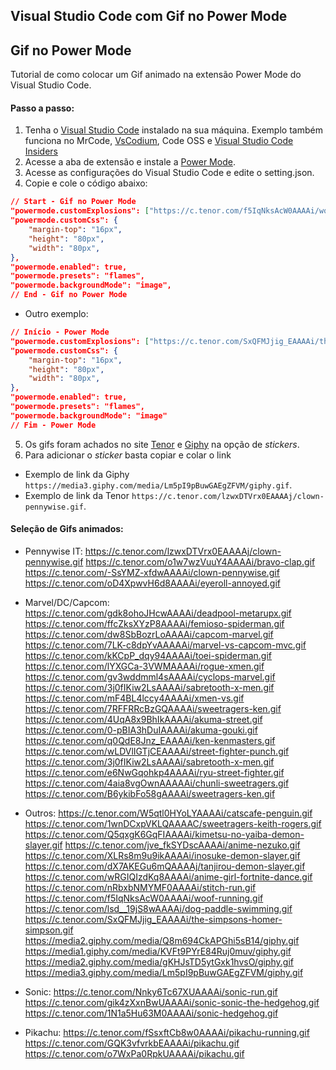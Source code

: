 ## Visual Studio Code com Gif no Power Mode

## Gif no Power Mode
Tutorial de como colocar um Gif animado na extensão Power Mode do Visual Studio Code.

#### Passo a passo:
1. Tenha o [Visual Studio Code](https://code.visualstudio.com/) instalado na sua máquina. Exemplo também funciona no MrCode, [VsCodium](https://vscodium.com/), Code OSS e [Visual Studio Code Insiders](https://code.visualstudio.com/insiders/)
2. Acesse a aba de extensão e instale a [Power Mode](https://marketplace.visualstudio.com/items?itemName=hoovercj.vscode-power-mode).
3. Acesse as configurações do Visual Studio Code e edite o setting.json.
4. Copie e cole o código abaixo:
``` JSON
// Start - Gif no Power Mode
"powermode.customExplosions": ["https://c.tenor.com/f5IqNksAcW0AAAAi/woof-running.gif"],
"powermode.customCss": {    
    "margin-top": "16px",
    "height": "80px",
    "width": "80px",
},
"powermode.enabled": true,
"powermode.presets": "flames",
"powermode.backgroundMode": "image",
// End - Gif no Power Mode
```
- Outro exemplo: 
``` JSON
// Início - Power Mode
"powermode.customExplosions": ["https://c.tenor.com/SxQFMJjig_EAAAAi/the-simpsons-homer-simpson.gif"],
"powermode.customCss": {    
    "margin-top": "16px",
    "height": "80px",
    "width": "80px",
},
"powermode.enabled": true,
"powermode.presets": "flames",
"powermode.backgroundMode": "image"
// Fim - Power Mode
```
5. Os gifs foram achados no site [Tenor](https://tenor.com/) e [Giphy](https://giphy.com/) na opção de *stickers*.
6. Para adicionar o *sticker* basta copiar e colar o link
- Exemplo de link da Giphy `https://media3.giphy.com/media/Lm5pI9pBuwGAEgZFVM/giphy.gif`.
- Exemplo de link da Tenor `https://c.tenor.com/lzwxDTVrx0EAAAAj/clown-pennywise.gif`.

#### Seleção de Gifs animados:

- Pennywise IT:
https://c.tenor.com/lzwxDTVrx0EAAAAj/clown-pennywise.gif
https://c.tenor.com/o1w7wzVuuY4AAAAi/bravo-clap.gif
https://c.tenor.com/-SsYMZ-xfdwAAAAi/clown-pennywise.gif
https://c.tenor.com/oD4XpwvH6d8AAAAi/eyeroll-annoyed.gif

- Marvel/DC/Capcom:
https://c.tenor.com/gdk8ohoJHcwAAAAi/deadpool-metarupx.gif
https://c.tenor.com/ffcZksXYzP8AAAAi/femioso-spiderman.gif
https://c.tenor.com/dw8SbBozrLoAAAAi/capcom-marvel.gif
https://c.tenor.com/7LK-c8dpYvAAAAAi/marvel-vs-capcom-mvc.gif
https://c.tenor.com/kKCpP_dqy94AAAAi/toei-spiderman.gif
https://c.tenor.com/lYXGCa-3VWMAAAAi/rogue-xmen.gif
https://c.tenor.com/gv3wddmml4sAAAAi/cyclops-marvel.gif
https://c.tenor.com/3j0fIKiw2LsAAAAi/sabretooth-x-men.gif
https://c.tenor.com/mF4BL4lccy4AAAAi/xmen-vs.gif
https://c.tenor.com/7RFFRRcBzGQAAAAi/sweetragers-ken.gif
https://c.tenor.com/4UqA8x9BhIkAAAAi/akuma-street.gif
https://c.tenor.com/0-pBIA3hDuIAAAAi/akuma-gouki.gif
https://c.tenor.com/q0QdE8Jnz_EAAAAi/ken-kenmasters.gif
https://c.tenor.com/wLDVlIGTjCEAAAAi/street-fighter-punch.gif
https://c.tenor.com/3j0fIKiw2LsAAAAi/sabretooth-x-men.gif
https://c.tenor.com/e6NwGqohkp4AAAAi/ryu-street-fighter.gif
https://c.tenor.com/4aia8vgOwnAAAAAi/chunli-sweetragers.gif
https://c.tenor.com/B6ykibFo58gAAAAi/sweetragers-ken.gif

- Outros:
https://c.tenor.com/W5qtl0HYoLYAAAAi/catscafe-penguin.gif
https://c.tenor.com/1wnDCxpVKLQAAAAC/sweetragers-keith-rogers.gif
https://c.tenor.com/Q5qxgK6GqFIAAAAi/kimetsu-no-yaiba-demon-slayer.gif
https://c.tenor.com/jve_fkSYDscAAAAi/anime-nezuko.gif
https://c.tenor.com/XLRs8m9u9ikAAAAi/inosuke-demon-slayer.gif
https://c.tenor.com/dX7AKEGu6mQAAAAj/tanjirou-demon-slayer.gif
https://c.tenor.com/wRGIQIzdKq8AAAAi/anime-girl-fortnite-dance.gif
https://c.tenor.com/nRbxbNMYMF0AAAAi/stitch-run.gif
https://c.tenor.com/f5IqNksAcW0AAAAi/woof-running.gif
https://c.tenor.com/lsd__19jS8wAAAAi/dog-paddle-swimming.gif
https://c.tenor.com/SxQFMJjig_EAAAAi/the-simpsons-homer-simpson.gif
https://media2.giphy.com/media/Q8m694CkAPGhi5sB14/giphy.gif
https://media1.giphy.com/media/KVFt9PYrE84Ruj0muv/giphy.gif
https://media2.giphy.com/media/gKHJsTD5ytGxk1hvsO/giphy.gif
https://media3.giphy.com/media/Lm5pI9pBuwGAEgZFVM/giphy.gif

- Sonic:
https://c.tenor.com/Nnky6Tc67XUAAAAi/sonic-run.gif
https://c.tenor.com/gik4zXxnBwUAAAAi/sonic-sonic-the-hedgehog.gif
https://c.tenor.com/1N1a5Hu63M0AAAAi/sonic-hedgehog.gif

- Pikachu:
https://c.tenor.com/fSsxftCb8w0AAAAi/pikachu-running.gif
https://c.tenor.com/GQK3vfvrkbEAAAAi/pikachu.gif
https://c.tenor.com/o7WxPa0RpkUAAAAi/pikachu.gif


